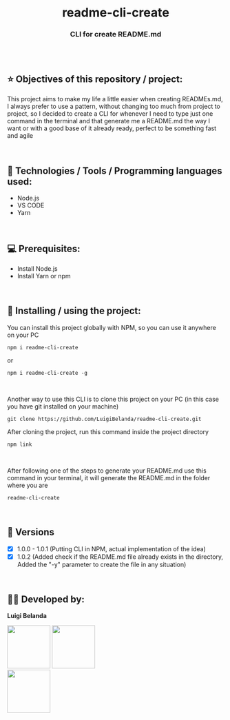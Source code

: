 <h1 align=center> readme-cli-create </h1>
<h3 align=center> CLI for create README.md </h3>

<br>
<br>

<h2> ⭐ Objectives of this repository / project: </h2>
<p>This project aims to make my life a little easier when creating READMEs.md, I always prefer to use a pattern, without changing too much from project to project, so I decided to create a CLI for whenever I need to type just one command in the terminal and that generate me a README.md the way I want or with a good base of it already ready, perfect to be something fast and agile</p>

<br>

<h2> 🔬 Technologies / Tools / Programming languages ​​used: </h2>
<!--- Ex: HTML, CSS, JS, Node.js, Yarn, NPM, PHP, Insomnia, Postman, Vs code... ---> 
<ul>
    <li>Node.js</li>
    <li>VS CODE</li>
    <li>Yarn</li>
</ul>

<br>

<h2> 💻 Prerequisites: </h2>
<!--- Ex: install node, npm, yarn... ---> 
<ul>
    <li>Install Node.js</li>
    <li>Install Yarn or npm</li>
</ul>

<br>

<h2> 🚀 Installing / using the project: </h2>
<p>You can install this project globally with NPM, so you can use it anywhere on your PC</p>

```
npm i readme-cli-create
```

or

```
npm i readme-cli-create -g
```

<br>

<p>Another way to use this CLI is to clone this project on your PC (in this case you have git installed on your machine)</p>

```
git clone https://github.com/LuigiBelanda/readme-cli-create.git
```

<p>After cloning the project, run this command inside the project directory</p>

```
npm link
```

<br>

<p>After following one of the steps to generate your README.md use this command in your terminal, it will generate the README.md in the folder where you are</p>

```
readme-cli-create
```

<br>

<h2>📄 Versions</h2>

- [x] 1.0.0 - 1.0.1 (Putting CLI in NPM, actual implementation of the idea)
- [x] 1.0.2 (Added check if the README.md file already exists in the directory, Added the "-y" parameter to create the file in any situation)

<br>

<h2> 👨‍💻 Developed by: </h2>
<strong> <p>Luigi Belanda</p> </strong>
<img src="https://avatars.githubusercontent.com/LuigiBelanda" width="100px" height="100px">

<a href="https://github.com/LuigiBelanda"> 
    <img src="https://img.shields.io/badge/GitHub-100000?style=for-the-badge&logo=github&logoColor=white" width="100px">
</a> 

<br>

<a href="https://www.linkedin.com/in/luigi-belanda-752436183/">
    <img src="https://img.shields.io/badge/LinkedIn-0077B5?style=for-the-badge&logo=linkedin&logoColor=white"width="100px">
</a>

